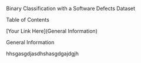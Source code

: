 Binary Classification with a Software Defects Dataset

Table of Contents

[Your Link Here](General Information) 



General Information 

hhsgasgdjasdhshasgdgajdgjh
